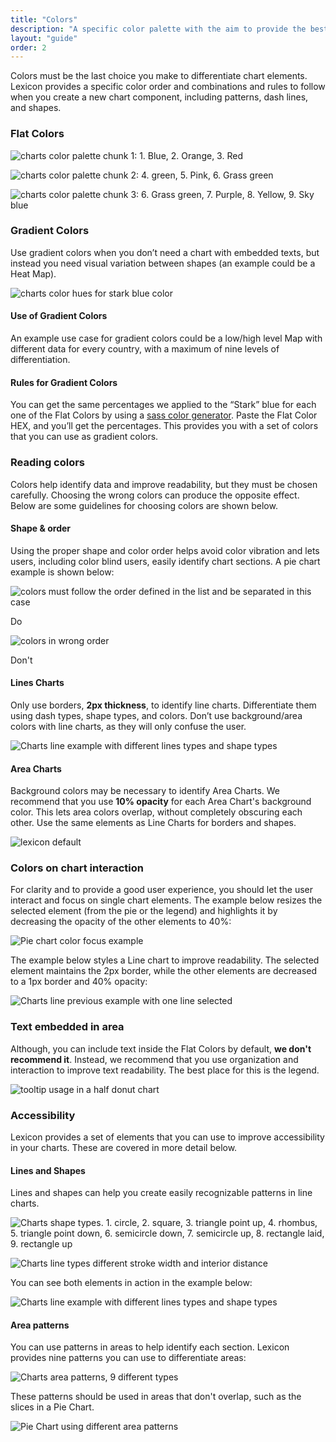 ```yaml
---
title: "Colors"
description: "A specific color palette with the aim to provide the best charts user experience."
layout: "guide"
order: 2
---
```

Colors must be the last choice you make to differentiate chart elements. Lexicon provides a specific color order and combinations and rules to follow when you create a new chart component, including patterns, dash lines, and shapes.

### Flat Colors

![charts color palette chunk 1: 1. Blue, 2. Orange, 3. Red](/lexicon/images/ColorCharts1.jpg)

![charts color palette chunk 2: 4. green, 5. Pink, 6. Grass green](/lexicon/images/ColorCharts2.jpg)

![charts color palette chunk 3: 6. Grass green, 7. Purple, 8. Yellow, 9. Sky blue](/lexicon/images/ColorCharts3.jpg)


### Gradient Colors
Use gradient colors when you don’t need a chart with embedded texts, but instead you need visual variation between shapes (an example could be a Heat Map). 

![charts color hues for stark blue color](/lexicon/images/ChartColorStarkVariation.jpg)

#### Use of Gradient Colors
An example use case for gradient colors could be a low/high level Map with different data for every country, with a maximum of nine levels of differentiation.

#### Rules for Gradient Colors
You can get the same percentages we applied to the “Stark” blue for each one of the Flat Colors by using a [sass color generator](http://scg.ar-ch.org/). Paste the Flat Color HEX, and you’ll get the percentages. This provides you with a set of colors that you can use as gradient colors.

### Reading colors

Colors help identify data and improve readability, but they must be chosen carefully. Choosing the wrong colors can produce the opposite effect. Below are some guidelines for choosing colors are shown below.

#### Shape & order
Using the proper shape and color order helps avoid color vibration and lets users, including color blind users, easily identify chart sections. A pie chart example is shown below:  

<div class="row">
	<div class="dodont col-lg">
		<img class="do" src="/lexicon/images/ChartShapeOrderRight.png" alt="colors must follow the order defined in the list and be separated in this case">
		<p class="do">Do</p>
	</div>
	<div class="dodont col-lg">
		<img class="dont" src="/lexicon/images/ChartShapeOrderWrong.png" alt="colors in wrong order">
		<p class="dont">Don't</p>
	</div>
</div>

#### Lines Charts
Only use borders, **2px thickness**, to identify line charts. Differentiate them using dash types, shape types, and colors. Don’t use background/area colors with line charts, as they will only confuse the user. 

![Charts line example with different lines types and shape types](/lexicon/images/ChartLineAndShapeExample1.png)

#### Area Charts
Background colors may be necessary to identify Area Charts. We recommend that you use **10% opacity** for each Area Chart's background color. This lets area colors overlap, without completely obscuring each other. Use the same elements as Line Charts for borders and shapes. 

![lexicon default](/lexicon/images/ChartColorAreas.png)

### Colors on chart interaction

For clarity and to provide a good user experience, you should let the user interact and focus on single chart elements. The example below resizes the selected element (from the pie or the legend) and highlights it by decreasing the opacity of the other elements to 40%:

![Pie chart color focus example](/lexicon/images/ChartColorFocus.png)

The example below styles a Line chart to improve readability. The selected element maintains the 2px border, while the other elements are decreased to a 1px border and 40% opacity:

![Charts line previous example with one line selected](/lexicon/images/ChartLineAndShapeExample2.png)


### Text embedded in area

Although, you can include text inside the Flat Colors by default, **we don't recommend it**. Instead, we recommend that you use organization and interaction to improve text readability. The best place for this is the legend.

![tooltip usage in a half donut chart](/lexicon/images/ChartBubbleExample.png)


### Accessibility

Lexicon provides a set of elements that you can use to improve accessibility in your charts. These are covered in more detail below. 

#### Lines and Shapes

Lines and shapes can help you create easily recognizable patterns in line charts.

![Charts shape types. 1. circle, 2. square, 3. triangle point up, 4. rhombus, 5. triangle point down, 6. semicircle down, 7. semicircle up, 8. rectangle laid, 9. rectangle up](/lexicon/images/ChartsShapeTypes.png)

![Charts line types different stroke width and interior distance](/lexicon/images/ChartsLineTypes.png)

You can see both elements in action in the example below:

![Charts line example with different lines types and shape types](/lexicon/images/ChartLineAndShapeExample1.png)

#### Area patterns

You can use patterns in areas to help identify each section. Lexicon provides nine patterns you can use to differentiate areas:

![Charts area patterns, 9 different types](/lexicon/images/ChartsAreaPattern.png)

These patterns should be used in areas that don't overlap, such as the slices in a Pie Chart.

![Pie Chart using different area patterns](/lexicon/images/ChartAreaPatternExample.png)